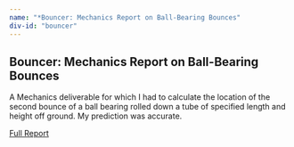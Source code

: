 ```yaml
---
name: "*Bouncer: Mechanics Report on Ball-Bearing Bounces"
div-id: "bouncer"
---
```


<h2>Bouncer: Mechanics Report on Ball-Bearing Bounces</h2>
<p>A Mechanics deliverable for which I had to calculate the location of the second bounce of a ball bearing rolled down a tube of specified length and height off ground. My prediction was accurate.</p>
<a class="button" href="doc/SMech_Bouncer.pdf">Full Report</a>

